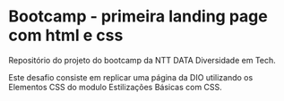 # Bootcamp - primeira landing page com html e css
 Repositório do projeto do bootcamp da NTT DATA Diversidade em Tech.

 Este desafio consiste em replicar uma página da DIO utilizando os Elementos CSS  do modulo Estilizações Básicas com CSS.